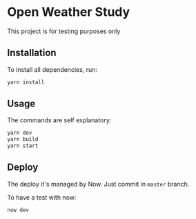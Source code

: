 # Open Weather Study

This project is for testing purposes only

## Installation

To install all dependencies, run:

```bash
yarn install
```

## Usage

The commands are self explanatory:

```bash
yarn dev
yarn build
yarn start
```

## Deploy

The deploy it's managed by Now. Just commit in `master` branch.

To have a test with now: 

```bash
now dev
```